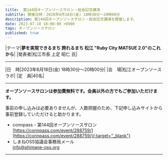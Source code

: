 ```yaml
---
title:  第144回オープンソースサロン・総会記念講演
subtitle: 開催日時：2028年8月18日(金) 18時30分～20時00分 
description: 第144回オープンソースサロン・総会記念講演を開催します。
date: 2023-07-18 18:00:00 +0900
tags: オープンソースサロン
published: true
--- 
```


|<nobr>テーマ</nobr>|__夢を実現できるまち 誇れるまち 松江 "Ruby City MATSUE 2.0"のこれから__|
|<nobr>発表者</nobr>|松江市長 上定 昭仁 氏|

---

|<nobr>日　時</nobr>|2023年8月18日(金) 18時30分～20時00分|
|<nobr>会　場</nobr>|松江オープンソースラボ|
|<nobr>定　員</nobr>|40名|

---

__オープンソースサロンは参加費無料です。会員以外の方でもご参加いただけます。__  

事前の申し込みは必要ありませんが、人数把握のため、下記申し込みサイトから事前登録していただけると助かります。  

- connpass - 第144回オープンソースサロン  
[https://connpass.com/event/288759/](https://connpass.com/event/288759/){:target="_blank"}  
- しまねOSS協議会事務局メール  
[info@shimane-oss.org](mailto:info@shimane-oss.org)  

---

